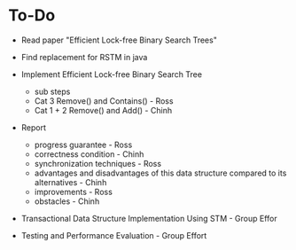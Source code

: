 # To-Do

* Read paper "Efficient Lock-free Binary Search Trees"

* Find replacement for RSTM in java

* Implement Efficient Lock-free Binary Search Tree

  * sub steps
  * Cat 3 Remove() and Contains() - Ross
  * Cat 1 + 2 Remove() and Add() - Chinh

* Report

  * progress  guarantee - Ross
  * correctness condition - Chinh
  * synchronization  techniques - Ross
  * advantages and disadvantages of this data structure compared to its alternatives - Chinh
  * improvements - Ross
  * obstacles - Chinh

* Transactional Data Structure Implementation Using STM - Group Effor

* Testing and Performance Evaluation - Group Effort
